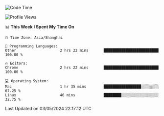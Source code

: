 <!--START_SECTION:waka-->
![Code Time](http://img.shields.io/badge/Code%20Time-2%2C218%20hrs%2039%20mins-blue)

![Profile Views](http://img.shields.io/badge/Profile%20Views-0-blue)

📊 **This Week I Spent My Time On** 

```text
🕑︎ Time Zone: Asia/Shanghai

💬 Programming Languages: 
Other                    2 hrs 22 mins       █████████████████████████   100.00 % 

🔥 Editors: 
Chrome                   2 hrs 22 mins       █████████████████████████   100.00 % 

💻 Operating System: 
Mac                      1 hr 35 mins        █████████████████░░░░░░░░   67.25 % 
Linux                    46 mins             ████████░░░░░░░░░░░░░░░░░   32.75 % 
```


 Last Updated on 03/05/2024 22:17:12 UTC
<!--END_SECTION:waka-->